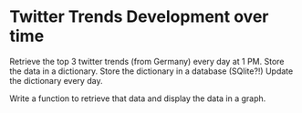# Twitter Trends Development over  time

Retrieve the top 3 twitter trends (from Germany) every day at 1 PM.
Store the data in a dictionary. Store the dictionary in a database  (SQlite?!) 
Update the dictionary every day.

Write a function to retrieve that data and display the data in a graph.